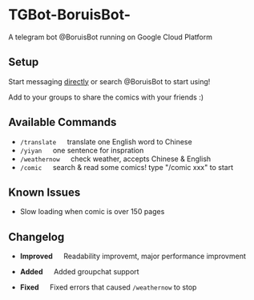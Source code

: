 # TGBot-BoruisBot-

A telegram bot @BoruisBot running on Google Cloud Platform

## Setup

Start messaging [directly](t.me/boruisbot) or search @BoruisBot to start using!

Add to your groups to share the comics with your friends :)

## Available Commands

* ```/translate``` &emsp; translate one English word to Chinese
* ```/yiyan``` &emsp; one sentence for inspration
* ```/weathernow``` &emsp; check weather, accepts Chinese & English
* ```/comic``` &emsp; search & read some comics! type "/comic xxx" to start

## Known Issues

* Slow loading when comic is over 150 pages

## Changelog

* **Improved** &emsp; Readability improvemt, major performance improvment

* **Added** &emsp; Added groupchat support

* **Fixed** &emsp; Fixed errors that caused ```/weathernow``` to stop
